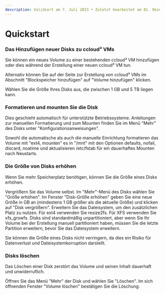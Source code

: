 ```yaml
---
description: Validiert am 7. Juli 2023 • Zuletzt bearbeitet am 01. Dezember 2023
---
```


# Quickstart

### Das Hinzufügen neuer Disks zu ccloud³ VMs&#x20;

Sie können ein neues Volume zu einer bestehenden ccloud³ VM hinzufügen oder dies während der Erstellung einer neuen ccloud³ VM tun.

Alternativ können Sie auf der Seite zur Erstellung von ccloud³ VMs im Abschnitt "Blockspeicher hinzufügen" auf "Volume hinzufügen" klicken.

Wählen Sie die Größe Ihres Disks aus, die zwischen 1 GB und 5 TB liegen kann.



### Formatieren und mounten Sie die Disk

Dies geschieht automatisch für unterstützte Betriebssysteme. Anleitungen zur manuellen Formatierung und zum Mounten finden Sie im Menü "Mehr" des Disks unter "Konfigurationsanweisungen".

Sowohl die automatische als auch die manuelle Einrichtung formatieren das Volume mit "ext4, mounten" es in "/mnt" mit den Optionen defaults, nofail, discard, noatime und aktualisieren /etc/fstab für ein dauerhaftes Mounten nach Neustarts.



### Die Größe von Disks erhöhen&#x20;

Wenn Sie mehr Speicherplatz benötigen, können Sie die Größe eines Disks erhöhen.

Vergrößern Sie das Volume selbst. Im "Mehr"-Menü des Disks wählen Sie "Größe erhöhen". Im Fenster "Disk-Größe erhöhen" geben Sie eine neue Größe in GB an (mindestens 1 GB größer als die aktuelle Größe) und klicken auf "Disk vergrößern". Erweitern Sie das Dateisystem, um den zusätzlichen Platz zu nutzen. Für ext4 verwenden Sie resize2fs. Für XFS verwenden Sie xfs\_growfs. Disks sind standardmäßig unpartitioniert, aber wenn Sie Ihr Volume bei der Erstellung manuell partitioniert haben, müssen Sie die letzte Partition erweitern, bevor Sie das Dateisystem erweitern.

Sie können die Größe eines Disks nicht verringern, da dies ein Risiko für Datenverlust und Dateisystemkorruption darstellt.



### Disks löschen&#x20;

Das Löschen einer Disk zerstört das Volume und seinen Inhalt dauerhaft und unwiderruflich.

Öffnen Sie das Menü "Mehr" der Disk und wählen Sie "Löschen". Im sich öffnenden Fenster "Volume löschen" bestätigen Sie die Löschung.
